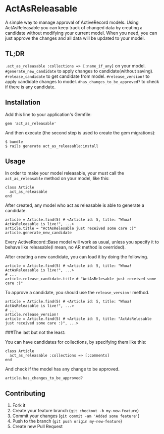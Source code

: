 # ActAsReleasable

A simple way to manage approval of ActiveRecord models.
Using ActAsReleasable you can keep track of changed data by creating a candidate without modifying your current model.
When you need, you can just approve the changes and all data will be updated to your model.

## TL;DR

```.act_as_releasable :collections => [:name_if_any]``` on your model.
```#generate_new_candidate``` to apply changes to candidate(without saving).
```#release_candidate``` to get candidate from model.
```#release_version!``` to apply candidate changes to model.
```#has_changes_to_be_approved?``` to check if there is any candidate.

## Installation

Add this line to your application's Gemfile:

    gem 'act_as_releasable'

And then execute (the second step is used to create the gem migrations):

    $ bundle
	$ rails generate act_as_releasable:install

## Usage

In order to make your model releasable, your must call the ```act_as_releasable``` method on your model, like this:

	class Article
	  act_as_releasable
	end

After created, any model who act as releasable is able to generate a candidate.

	article = Article.find(5) # <Article id: 5, title: "Whoa! ActAsReleasable is live!", ...>
	article.title = "ActAsRelesable just received some care :)"
	article.generate_new_candidate

Every ActiveRecord::Base model will work as usual, unless you specify it to behave like releasable(I mean, no AR method is overrided).

After creating a new candidate, you can load it by doing the following.

	article = Article.find(5) # <Article id: 5, title: "Whoa! ActAsReleasable is live!", ...>
	# ...
	article.release_candidate.title # "ActAsRelesable just received some care :)"

To approve a candidate, you should use the ```release_version!``` method.

	article = Article.find(5) # <Article id: 5, title: "Whoa! ActAsReleasable is live!", ...>
	# ...
	article.release_version!
	article = Article.find(5) # <Article id: 5, title: "ActAsRelesable just received some care :)", ...>

###The last but not the least:

You can have candidates for collections, by specifying them like this:

	class Article
	  act_as_releasable :collections => [:comments]
	end

And check if the model has any change to be approved.

	article.has_changes_to_be_approved?

## Contributing

1. Fork it
2. Create your feature branch (`git checkout -b my-new-feature`)
3. Commit your changes (`git commit -am 'Added some feature'`)
4. Push to the branch (`git push origin my-new-feature`)
5. Create new Pull Request
